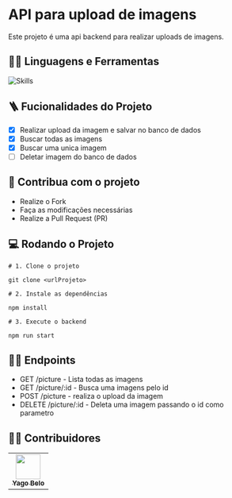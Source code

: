# API para upload de imagens

  <p align="left">
Este projeto é uma api backend para realizar uploads de imagens.
  </p>

## :man_mechanic: Linguagens e Ferramentas

![Skills](https://skillicons.dev/icons?i=nodejs,js,express,mongodb)

## :ladder: Fucionalidades do Projeto

- [x] Realizar upload da imagem e salvar no banco de dados
- [x] Buscar todas as imagens
- [x] Buscar uma unica imagem
- [ ] Deletar imagem do banco de dados

## :triangular_flag_on_post: Contribua com o projeto

- Realize o Fork
- Faça as modificações necessárias
- Realize a Pull Request (PR)

## :computer: Rodando o Projeto

```shell
# 1. Clone o projeto

git clone <urlProjeto>

# 2. Instale as dependências

npm install

# 3. Execute o backend

npm run start

```

## :sassy_man: Endpoints

- GET /picture - Lista todas as imagens
- GET /picture/:id - Busca uma imagens pelo id
- POST /picture - realiza o upload da imagem
- DELETE /picture/:id - Deleta uma imagem passando o id como parametro

## :technologist: Contribuidores

<table>
  <tr>
    <td align="center"><a href="https://github.com/yagobelo"><img src="https://avatars.githubusercontent.com/u/125224496?v=4" width="50px;" alt=""/><br /><sub><b>Yago Belo</b></sub></a><br /></td>
   
  </tr>
</table>
